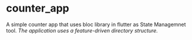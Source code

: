 # counter_app
A simple counter app that uses bloc library in flutter as State Managemnet tool.
*The application uses a feature-driven directory structure.*
